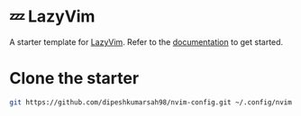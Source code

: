 # 💤 LazyVim

A starter template for [LazyVim](https://github.com/LazyVim/LazyVim).
Refer to the [documentation](https://lazyvim.github.io/installation) to get started.

# Clone the starter

```bash
git https://github.com/dipeshkumarsah98/nvim-config.git ~/.config/nvim
```
